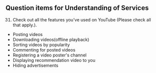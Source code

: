 Question items for Understanding of Services
---
31. Check out all the features you've used on YouTube (Please check all that apply.).
   - Posting videos
   - Downloading videos(offline playback)
   - Sorting videos by popularity
   - Commenting for posted videos
   - Registering a video poster's channel
   - Displaying recommendation video to you
   - Hiding advertisements
